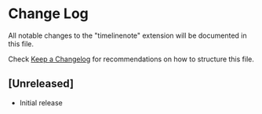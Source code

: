 # Change Log

All notable changes to the "timelinenote" extension will be documented in this file.

Check [Keep a Changelog](http://keepachangelog.com/) for recommendations on how to structure this file.

## [Unreleased]

- Initial release